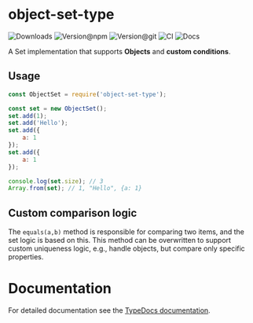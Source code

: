 # object-set-type

![Downloads](https://img.shields.io/npm/dw/object-set-type?style=flat-square) ![Version@npm](https://img.shields.io/npm/v/object-set-type?label=version%40npm&style=flat-square) ![Version@git](https://img.shields.io/github/package-json/v/szikszail/object-set-type/main?label=version%40git&style=flat-square) ![CI](https://img.shields.io/github/actions/workflow/status/szikszail/object-set-type/ci.yml?branch=main&label=ci&style=flat-square) ![Docs](https://img.shields.io/github/actions/workflow/status/szikszail/object-set-type/docs.yml?branch=main&label=docs&style=flat-square)

A Set implementation that supports **Objects** and **custom conditions**.

## Usage

```javascript
const ObjectSet = require('object-set-type');

const set = new ObjectSet();
set.add(1);
set.add('Hello');
set.add({
    a: 1
});
set.add({
    a: 1
});

console.log(set.size); // 3
Array.from(set); // 1, "Hello", {a: 1}
```

## Custom comparison logic

The `equals(a,b)` method is responsible for comparing two items, and the set logic is based on this. This method can be overwritten to support custom uniqueness logic, e.g., handle objects, but compare only specific properties.

# Documentation

For detailed documentation see the [TypeDocs documentation](https://szikszail.github.io/object-set-type/).